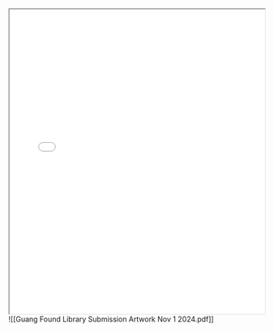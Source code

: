 <iframe src="path/to/file.pdf" width="100%" height="600px"></iframe>
![[Guang Found Library Submission Artwork Nov 1 2024.pdf]]